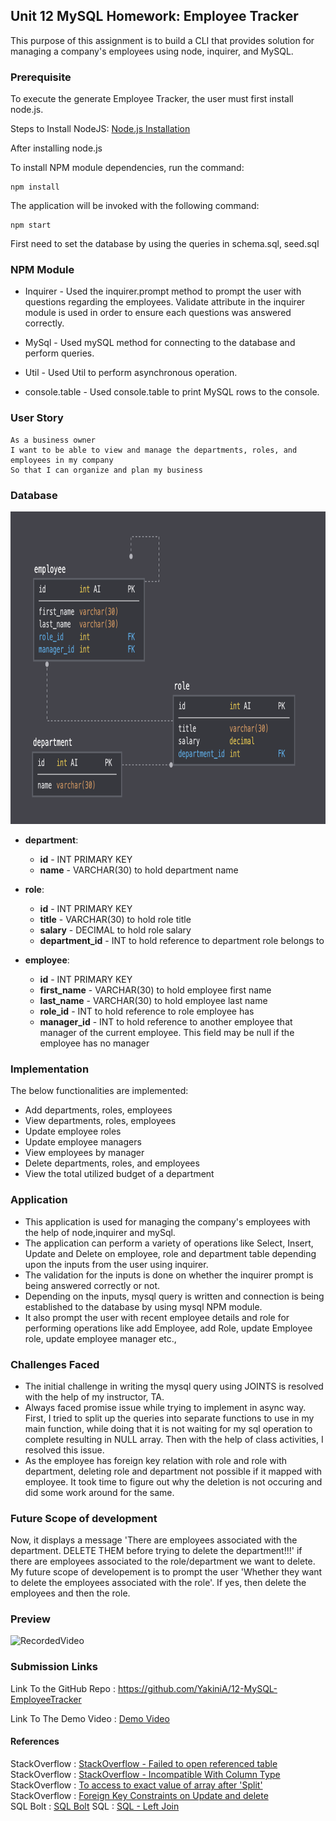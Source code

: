## Unit 12 MySQL Homework: Employee Tracker

This purpose of this assignment is to build a CLI that provides solution for managing a company's employees using node, inquirer, and MySQL. 

### Prerequisite

To execute the generate Employee Tracker, the user must first install node.js.

Steps to Install NodeJS: [Node.js Installation](https://docs.npmjs.com/downloading-and-installing-node-js-and-npm#windows-node-version-managers)

After installing node.js

To install NPM module dependencies, run the command:

```
npm install
```

The application will be invoked with the following command:

```
npm start
```

First need to set the database by using the queries in schema.sql, seed.sql

### NPM Module

* Inquirer      - Used the inquirer.prompt method to prompt the user with questions regarding the employees. Validate attribute in the inquirer module is used in order to ensure each questions was answered correctly.

* MySql         -  Used mySQL method for connecting to the database and perform queries.

* Util          -  Used Util to perform asynchronous operation.

* console.table -  Used console.table to print MySQL rows to the console.

### User Story

```
As a business owner
I want to be able to view and manage the departments, roles, and employees in my company
So that I can organize and plan my business
```

### Database 

<p>
<img src="Assets/schema.png" width="550" alt= "HomePage" height="500"/>
</p>

* **department**:

  * **id** - INT PRIMARY KEY
  * **name** - VARCHAR(30) to hold department name

* **role**:

  * **id** - INT PRIMARY KEY
  * **title** -  VARCHAR(30) to hold role title
  * **salary** -  DECIMAL to hold role salary
  * **department_id** -  INT to hold reference to department role belongs to

* **employee**:

  * **id** - INT PRIMARY KEY
  * **first_name** - VARCHAR(30) to hold employee first name
  * **last_name** - VARCHAR(30) to hold employee last name
  * **role_id** - INT to hold reference to role employee has
  * **manager_id** - INT to hold reference to another employee that manager of the current employee. This field may be null if the employee has no manager
  
### Implementation

The below functionalities are implemented:

  * Add departments, roles, employees
  * View departments, roles, employees
  * Update employee roles
  * Update employee managers
  * View employees by manager
  * Delete departments, roles, and employees
  * View the total utilized budget of a department

### Application

* This application is used for managing the company's employees with the help of node,inquirer and mySql.
* The application can perform a variety of operations like Select, Insert, Update and Delete on employee, role and department table depending upon the inputs from the user using inquirer.
* The validation for the inputs is done on whether the inquirer prompt is being answered correctly or not.
* Depending on the inputs, mysql query is written and connection is being established to the database by using mysql NPM module.
* It also prompt the user with recent employee details and role for performing operations like add Employee, add Role, update Employee role, update employee manager etc.,

### Challenges Faced

* The initial challenge in writing the mysql query using JOINTS is resolved with the help of my instructor, TA.
* Always faced promise issue while trying to implement in async way. First, I tried to split up the queries into separate functions to use in my main function, while doing that it is not waiting for my sql operation to complete resulting in NULL array. Then with the help of class activities, I resolved this issue.
* As the employee has foreign key relation with role and role with department, deleting role and department not possible if it mapped with employee. It took time to figure out why the deletion is not occuring and did some work around for the same.

### Future Scope of development

Now, it displays a message 'There are employees associated with the department. DELETE THEM before trying to delete the department!!!' if there are employees associated to the role/department we want to delete. My future scope of developement is to prompt the user 'Whether they want to delete the employees associated with the role'. If yes, then delete the employees and then the role.

### Preview

![RecordedVideo](Assets/EmployeeTrackerVideo.gif)

### Submission Links

Link To the GitHub Repo : https://github.com/YakiniA/12-MySQL-EmployeeTracker

Link To The Demo Video : [Demo Video](https://drive.google.com/file/d/13vJ442TueGIxwaVV9Rcx_zOrYF8vfyzZ/view?usp=sharing)

#### References

StackOverflow : [StackOverflow - Failed to open referenced table](https://stackoverflow.com/questions/52377469/failed-to-open-the-referenced-table)<br/>
StackOverflow : [StackOverflow - Incompatible With Column Type](https://stackoverflow.com/questions/44153618/ora-02267-column-type-incompatible-with-referenced-column-type)<br/>
StackOverflow : [To access to exact value of array after 'Split'](https://stackoverflow.com/questions/7390091/can-i-access-directly-to-the-second-value-of-an-array-after-split)<br/>
StackOverflow : [Foreign Key Constraints on Update and delete](https://stackoverflow.com/questions/6720050/foreign-key-constraints-when-to-use-on-update-and-on-delete)<br/>
SQL Bolt : [SQL Bolt](https://sqlbolt.com/)
SQL : [SQL - Left Join](https://www.sqlservertutorial.net/sql-server-basics/sql-server-left-join/)<br/>